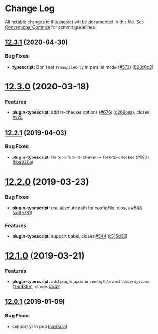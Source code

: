 # Change Log

All notable changes to this project will be documented in this file.
See [Conventional Commits](https://conventionalcommits.org) for commit guidelines.

## [12.3.1](https://github.com/egoist/poi/compare/@poi/plugin-typescript@12.3.0...@poi/plugin-typescript@12.3.1) (2020-04-30)


### Bug Fixes

* **typescript:** Don't set `transpileOnly` in parallel mode ([#573](https://github.com/egoist/poi/issues/573)) ([823c0c2](https://github.com/egoist/poi/commit/823c0c2))





# [12.3.0](https://github.com/egoist/poi/compare/@poi/plugin-typescript@12.2.1...@poi/plugin-typescript@12.3.0) (2020-03-18)

### Features

- **plugin-typescript:** add ts-checker options ([#676](https://github.com/egoist/poi/issues/676)) ([c269cea](https://github.com/egoist/poi/commit/c269cea)), closes [#675](https://github.com/egoist/poi/issues/675)

## [12.2.1](https://github.com/egoist/poi/compare/@poi/plugin-typescript@12.2.0...@poi/plugin-typescript@12.2.1) (2019-04-03)

### Bug Fixes

- **plugin-typescript:** fix typo fork-ts-cheker -> fork-ts-checker ([#550](https://github.com/egoist/poi/issues/550)) ([bba820b](https://github.com/egoist/poi/commit/bba820b))

# [12.2.0](https://github.com/egoist/poi/compare/@poi/plugin-typescript@12.1.0...@poi/plugin-typescript@12.2.0) (2019-03-23)

### Bug Fixes

- **plugin-typescript:** use absolute path for configFile, closes [#543](https://github.com/egoist/poi/issues/543) ([ad6e781](https://github.com/egoist/poi/commit/ad6e781))

### Features

- **plugin-typescript:** support babel, closes [#544](https://github.com/egoist/poi/issues/544) ([c515d30](https://github.com/egoist/poi/commit/c515d30))

# [12.1.0](https://github.com/egoist/poi/compare/@poi/plugin-typescript@12.0.1...@poi/plugin-typescript@12.1.0) (2019-03-21)

### Features

- **plugin-typescript:** add plugin options `configFile` and `loaderOptions` ([1ad638b](https://github.com/egoist/poi/commit/1ad638b)), closes [#542](https://github.com/egoist/poi/issues/542)

## [12.0.1](https://github.com/egoist/poi/compare/@poi/plugin-typescript@12.0.0...@poi/plugin-typescript@12.0.1) (2019-01-09)

### Bug Fixes

- support yarn pnp ([ca61aaa](https://github.com/egoist/poi/commit/ca61aaa))
